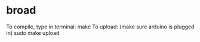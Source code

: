 # broad
To compile, type in terminal: 
make
To upload: (make sure arduino is plugged in)
sudo make upload
